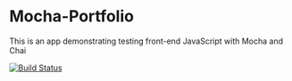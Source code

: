 # Mocha-Portfolio
This is an app demonstrating testing front-end JavaScript with Mocha and Chai

[![Build Status](https://travis-ci.org/sscotth/Mocha-Portfolio.svg?branch=master)](https://travis-ci.org/sscotth/Mocha-Portfolio)
